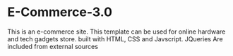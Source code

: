 # E-Commerce-3.0
This is an e-commerce site. This template can be used for online hardware and tech gadgets store. built with HTML, CSS and Javscript. JQueries Are included from external sources
